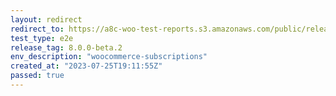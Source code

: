 ```yaml
---
layout: redirect
redirect_to: https://a8c-woo-test-reports.s3.amazonaws.com/public/release/8.0.0-beta.2/woocommerce-subscriptions/e2e/index.html
test_type: e2e
release_tag: 8.0.0-beta.2
env_description: "woocommerce-subscriptions"
created_at: "2023-07-25T19:11:55Z"
passed: true
---
```

